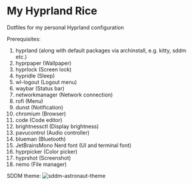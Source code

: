 # My Hyprland Rice

Dotfiles for my personal Hyprland configuration

Prerequisites:
1. hyprland (along with default packages via archinstall, e.g. kitty, sddm etc.)
2. hyprpaper (Wallpaper)
3. hyprlock (Screen lock)
4. hypridle (Sleep)
5. wl-logout (Logout menu)
6. waybar (Status bar)
8. networkmanager (Network connection)
10. rofi (Menu)
11. dunst (Notification)
12. chromium (Browser)
13. code (Code editor)
14. brightnessctl (Display brightness)
15. pavucontrol (Audio controller)
16. blueman (Bluetooth)
17. JetBrainsMono Nerd font (UI and terminal font)
18. hyprpicker (Color picker)
19. hyprshot (Screenshot)
20. nemo (File manager)

SDDM theme: ![sddm-astronaut-theme](https://github.com/Keyitdev/sddm-astronaut-theme/tree/master?tab=readme-ov-file)